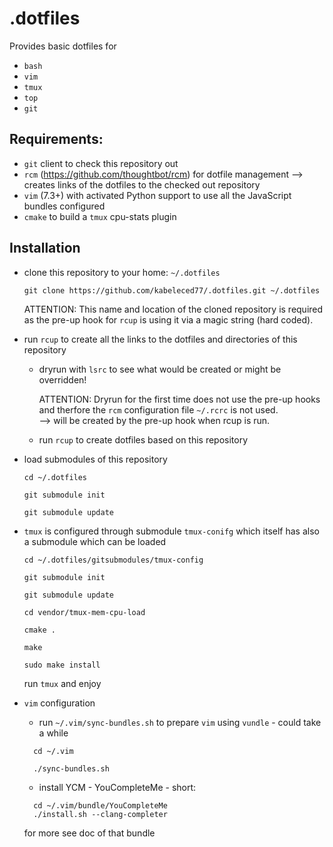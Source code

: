 .dotfiles
=========

Provides basic dotfiles for

- ``bash``
- ``vim``
- ``tmux``
- ``top``
- ``git``

Requirements:
-------------
- ``git`` client to check this repository out
- ``rcm`` (https://github.com/thoughtbot/rcm) for dotfile management
  --> creates links of the dotfiles to the checked out repository
- ``vim`` (7.3+) with activated Python support to use all the JavaScript bundles configured
- ``cmake`` to build a ``tmux`` cpu-stats plugin

Installation
------------
- clone this repository to your home: ``~/.dotfiles``

  ```  
  git clone https://github.com/kabeleced77/.dotfiles.git ~/.dotfiles  
  ```  

  ATTENTION: This name and location of the cloned repository is required as the pre-up hook for ``rcup`` is using it via a magic string (hard coded).  

- run ``rcup`` to create all the links to the dotfiles and directories of this repository
  + dryrun with ``lsrc`` to see what would be created or might be overridden!

    ATTENTION: Dryrun for the first time does not use the pre-up hooks and therfore the ``rcm`` configuration file ``~/.rcrc`` is not used.  
      --> will be created by the pre-up hook when rcup is run.  
  + run ``rcup`` to create dotfiles based on this repository

- load submodules of this repository


  ```  
  cd ~/.dotfiles

  git submodule init

  git submodule update
  ```  

- ``tmux`` is configured through submodule ``tmux-conifg`` which itself has also a submodule which can be loaded


  ```  
  cd ~/.dotfiles/gitsubmodules/tmux-config

  git submodule init

  git submodule update

  cd vendor/tmux-mem-cpu-load

  cmake .

  make

  sudo make install
  ```  

  run ``tmux`` and enjoy

- ``vim`` configuration
  + run ``~/.vim/sync-bundles.sh`` to prepare ``vim`` using ``vundle`` - could take a while

  ```
    cd ~/.vim

    ./sync-bundles.sh
  ```

  + install YCM - YouCompleteMe - short:

  ```  
    cd ~/.vim/bundle/YouCompleteMe
    ./install.sh --clang-completer
  ```  

    for more see doc of that bundle
